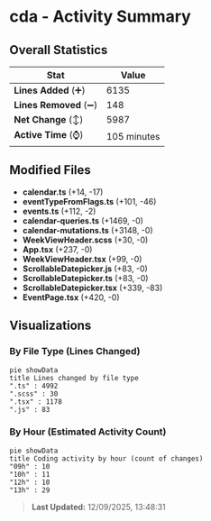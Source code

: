 # cda - Activity Summary 

## Overall Statistics

| Stat                   | Value                                                             |
| ---------------------- | ----------------------------------------------------------------- |
| **Lines Added** (➕)   | 6135                                          |
| **Lines Removed** (➖) | 148                                        |
| **Net Change** (↕)    | 5987                |
| **Active Time** (⌚)   | 105 minutes |


## Modified Files
- **calendar.ts** (+14, -17)
- **eventTypeFromFlags.ts** (+101, -46)
- **events.ts** (+112, -2)
- **calendar-queries.ts** (+1469, -0)
- **calendar-mutations.ts** (+3148, -0)
- **WeekViewHeader.scss** (+30, -0)
- **App.tsx** (+237, -0)
- **WeekViewHeader.tsx** (+99, -0)
- **ScrollableDatepicker.js** (+83, -0)
- **ScrollableDatepicker.ts** (+83, -0)
- **ScrollableDatepicker.tsx** (+339, -83)
- **EventPage.tsx** (+420, -0)

## Visualizations

### By File Type (Lines Changed)

```mermaid
pie showData
title Lines changed by file type
".ts" : 4992
".scss" : 30
".tsx" : 1178
".js" : 83
```

### By Hour (Estimated Activity Count)

```mermaid
pie showData
title Coding activity by hour (count of changes)
"09h" : 10
"10h" : 11
"12h" : 10
"13h" : 29
```


> **Last Updated:** 12/09/2025, 13:48:31